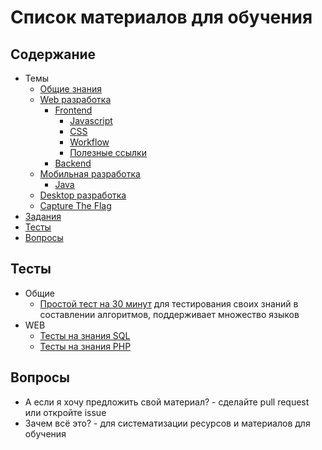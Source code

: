 # Список материалов для обучения

## Содержание
* Темы
    * [Общие знания](./general.md)
    * [Web разработка](./web.md)
        * [Frontend](./frontend.md)
            * [Javascript](./javascript.md)
            * [CSS](./css.md)
            * [Workflow](./workflow.md)
            * [Полезные ссылки](./links.md)
        * [Backend](./backend.md)
    * [Мобильная разработка](./mobile.md)
        * [Java](./java.md)
    * [Desktop разработка](./desktop.md)
    * [Capture The Flag](./ctf.md)
* [Задания](./tasks.md)
* [Тесты](#Тесты)
* [Вопросы](#Вопросы)

## Тесты
* Общие
    * [Простой тест на 30 минут](https://codility.com/demo/take-sample-test/) для тестирования своих знаний в составлении алгоритмов, поддерживает множество языков
* WEB
    * [Тесты на знания SQL](./web.md#sql)
    * [Тесты на знания PHP](./php.md#Тесты)

## Вопросы
* А если я хочу предложить свой материал? - сделайте pull request или откройте issue
* Зачем всё это? - для систематизации ресурсов и материалов для обучения